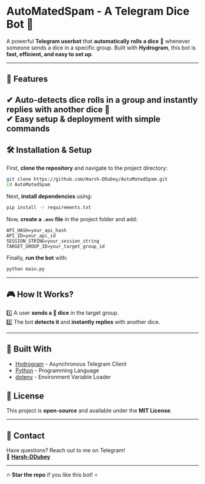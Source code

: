 # AutoMatedSpam - A Telegram Dice Bot 🎲

A powerful **Telegram userbot** that **automatically rolls a dice** 🎲 whenever someone sends a dice in a specific group. Built with **Hydrogram**, this bot is **fast, efficient, and easy to set up**.  

---

## 🚀 Features  
✔ **Auto-detects dice rolls** in a group and instantly replies with another dice 🎲  
✔ **Easy setup & deployment** with simple commands  
---

## 🛠️ Installation & Setup  

First, **clone the repository** and navigate to the project directory:  
```sh
git clone https://github.com/Harsh-DDubey/AutoMatedSpam.git  
cd AutoMatedSpam  
```  

Next, **install dependencies** using:  
```sh
pip install -r requirements.txt  
```  

Now, **create a `.env` file** in the project folder and add:  
```
API_HASH=your_api_hash  
API_ID=your_api_id  
SESSION_STRING=your_session_string  
TARGET_GROUP_ID=your_target_group_id  
```  

Finally, **run the bot** with:  
```sh
python main.py  
```  

---

## 🎮 How It Works?  
1️⃣ A user **sends a 🎲 dice** in the target group.  
2️⃣ The bot **detects it** and **instantly replies** with another dice.  

---

## 🤖 Built With  
- [Hydrogram](https://pypi.org/project/hydrogram/) - Asynchronous Telegram Client  
- [Python](https://www.python.org/) - Programming Language  
- [dotenv](https://pypi.org/project/python-dotenv/) - Environment Variable Loader  



## 📌 License  
This project is **open-source** and available under the **MIT License**.  

---

## 💬 Contact  
Have questions? Reach out to me on Telegram!  
📩 **[Harsh-DDubey](https://t.me/Dev_HarshD)**  

---

🔥 **Star the repo** if you like this bot! ⭐  
